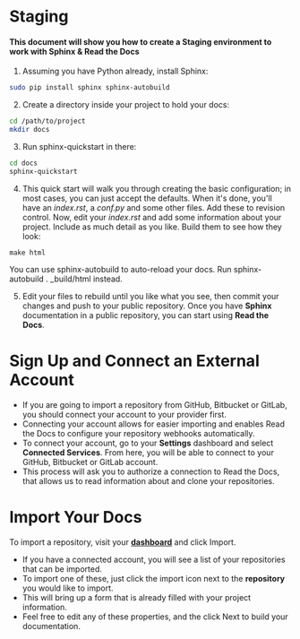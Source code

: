 <h1>Staging</h1>

<h4> This document will show you how to create a Staging environment to work with Sphinx & Read the Docs </h4>

1. Assuming you have Python already, install Sphinx:

```bash
sudo pip install sphinx sphinx-autobuild
```

2. Create a directory inside your project to hold your docs:

```bash
cd /path/to/project
mkdir docs
```

3. Run sphinx-quickstart in there:

```bash
cd docs
sphinx-quickstart
```

4. This quick start will walk you through creating the basic configuration; in most cases, you can just accept the defaults. When it's done, you'll have an *index.rst*, a *conf.py* and some other files. Add these to revision control. Now, edit your *index.rst* and add some information about your project. Include as much detail as you like. Build them to see how they look:	

```
make html
```

You can use sphinx-autobuild to auto-reload your docs. Run sphinx-autobuild . _build/html instead. 


5. Edit your files to rebuild until you like what you see, then commit your changes and push to your public repository. Once you have **Sphinx** documentation in a public repository, you can start using **Read the Docs**.



Sign Up and Connect an External Account
========================================
- If you are going to import a repository from GitHub, Bitbucket or GitLab, you should connect your account to your provider first. 
- Connecting your account allows for easier importing and enables Read the Docs to configure your repository webhooks automatically.
- To connect your account, go to your **Settings** dashboard and select **Connected Services**. From here, you will be able to connect to your GitHub, Bitbucket or GitLab account. 
- This process will ask you to authorize a connection to Read the Docs, that allows us to read information about and clone your repositories.



Import Your Docs
========================================
To import a repository, visit your [**dashboard**](https://readthedocs.org/dashboard) and click Import.

- If you have a connected account, you will see a list of your repositories that can be imported.
- To import one of these, just click the import icon next to the **repository** you would like to import. 
- This will bring up a form that is already filled with your project information. 
- Feel free to edit any of these properties, and the click Next to build your documentation.
